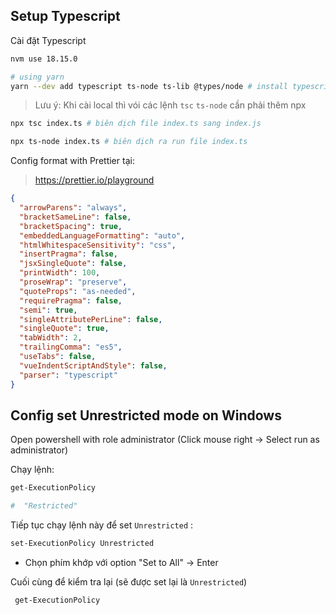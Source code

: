 ## Setup Typescript
Cài đặt Typescript
```bash
nvm use 18.15.0

# using yarn
yarn --dev add typescript ts-node ts-lib @types/node # install typescript in local

```
> Lưu ý: Khi cài local thì vói các lệnh `tsc` `ts-node` cần phải thêm npx

```bash
npx tsc index.ts # biên dịch file index.ts sang index.js

npx ts-node index.ts # biên dịch ra run file index.ts
```

Config format with Prettier tại:
> https://prettier.io/playground

```json
{
  "arrowParens": "always",
  "bracketSameLine": false,
  "bracketSpacing": true,
  "embeddedLanguageFormatting": "auto",
  "htmlWhitespaceSensitivity": "css",
  "insertPragma": false,
  "jsxSingleQuote": false,
  "printWidth": 100,
  "proseWrap": "preserve",
  "quoteProps": "as-needed",
  "requirePragma": false,
  "semi": true,
  "singleAttributePerLine": false,
  "singleQuote": true,
  "tabWidth": 2,
  "trailingComma": "es5",
  "useTabs": false,
  "vueIndentScriptAndStyle": false,
  "parser": "typescript"
}
```
## Config set Unrestricted mode on Windows
Open powershell with role administrator (Click mouse right -> Select run as administrator)

Chạy lệnh:

``` bash
get-ExecutionPolicy

#  "Restricted"
```

Tiếp tục chạy lệnh này để set `Unrestricted` :

``` bash
set-ExecutionPolicy Unrestricted
```
- Chọn phím khớp với option "Set to All" -> Enter

Cuối cùng để kiểm tra lại (sẽ được set lại là `Unrestricted`)

```bash
 get-ExecutionPolicy
```